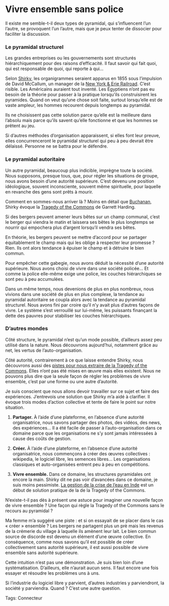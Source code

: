 # Vivre ensemble sans police

Il existe me semble-t-il deux types de pyramidal, qui s’influencent l’un l’autre, se provoquent l’un l’autre, mais que je peux tenter de dissocier pour faciliter la discussion.

### Le pyramidal structurel

Les grandes entreprises ou les gouvernements sont structurés hiérarchiquement pour des raisons d’efficacité. Il faut savoir qui fait quoi, qui est responsable de quoi, qui reporte à qui…

Selon [Shirky](/2008/08/29/organisation-sans-organisation/), les organigrammes seraient apparus en 1855 sous l’impulsion de David McCallum, un manager de la [New York &amp; Erie Railroad](http://en.wikipedia.org/wiki/Erie_Railroad). C’est risible. Les Américains auraient tout inventé. Les Égyptiens n’ont pas eu besoin de la théorie pour passer à la pratique lorsqu’ils construisirent les pyramides. Quand on veut qu’une chose soit faite, surtout lorsqu’elle est de vaste ampleur, les hommes recourent depuis longtemps au pyramidal.

Ils ne choisissent pas cette solution parce qu’elle est la meilleure dans l’absolu mais parce qu’ils savent qu’elle fonctionne et que les hommes se prêtent au jeu.

Si d’autres méthodes d’organisation apparaissent, si elles font leur preuve, elles concurrenceront le pyramidal structurel qui peu à peu devrait être délaissé. Personne ne se battra pour le défendre.

### Le pyramidal autoritaire

Un autre pyramidal, beaucoup plus indicible, imprègne toute la société. Nous supposons, presque tous, que, pour régler les situations de groupe, nous avons besoin d’une autorité supérieure. C’est devenu une position idéologique, souvent inconsciente, souvent même spirituelle, pour laquelle en revanche des gens sont prêts à mourir.

Comment en sommes-nous arriver là ? Moins en détail que [Buchanan](/2007/12/26/la-fiscalite-auto-organisee/), Shirky évoque la [Tragedy of the Commons](http://dieoff.org/page95.htm) de Garrett Harding.

Si des bergers peuvent amener leurs bêtes sur un champ communal, c’est le berger qui viendra le matin et laissera ses bêtes le plus longtemps se nourrir qui empochera plus d’argent lorsqu’il vendra ses bêtes.

En théorie, les bergers peuvent se mettre d’accord pour se partager équitablement le champ mais qui les oblige à respecter leur promesse ? Rien. Ils ont alors tendance à épuiser le champ et à détruire le bien commun.

Pour empêcher cette gabegie, nous avons déduit la nécessité d’une autorité supérieure. Nous avons choisi de vivre dans une société policée… Et comme la police elle-même exige une police, les couches hiérarchiques se sont peu à peu accumulées.

Dans un même temps, nous devenions de plus en plus nombreux, nous vivions dans une société de plus en plus complexe, la tendance au pyramidal autoritaire se coupla alors avec la tendance au pyramidal structurel. Nous avons fini par croire qu’il n’y avait plus d’autres façons de vivre. Le système s’est verrouillé sur lui-même, les puissants finançant la dette des pauvres pour stabiliser les couches hiérarchiques.

### D’autres mondes

Côté structure, le pyramidal n’est qu’un mode possible, d’ailleurs assez peu utilisé dans la nature. Nous découvrons aujourd’hui, notamment grâce au net, les vertus de l’auto-organisation.

Côté autorité, contrairement à ce que laisse entendre Shirky, nous découvrons aussi des [pistes pour nous extraire de la Tragedy of the Commons](/2007/12/26/la-fiscalite-auto-organisee/). Elles n’ont pas été mises en œuvre mais elles existent. Nous ne pouvons plus dire que la seule façon de régler les problèmes de vivre ensemble, c’est par une forme ou une autre d’autorité.

Je suis conscient que nous allons devoir travailler sur ce sujet et faire des expériences. J’entrevois une solution que Shirky m’a aidé à clarifier. Il évoque trois modes d’action collective et tente de faire le point sur notre situation.

1. **Partager.** À l’aide d’une plateforme, en l’absence d’une autorité organisatrice, nous savons partager des photos, des vidéos, des news, des expériences… Il a été facile de passer à l’auto-organisation dans ce domaine parce que les organisations ne s’y sont jamais intéressées à cause des coûts de gestion.

2. **Créer.** À l’aide d’une plateforme, en l’absence d’une autorité organisatrice, nous commençons à créer des œuvres collectives : wikipedia, le logiciel libre, les semences libres… Les organisations classiques et auto-organisées entrent peu à peu en compétitions.

3. **Vivre ensemble.** Dans ce domaine, les structures pyramidales ont encore la main. Shirky dit ne pas voir d’avancées dans ce domaine, je suis moins pessimiste. [La gestion de la crise de l’eau en Inde](/2006/03/09/20-000-litres-deau-pour-1-kg-de-caf/) est un début de solution pratique de la de la Tragedy of the Commons.

N’existe-t-il pas dès à présent une astuce pour imaginer une nouvelle façon de vivre ensemble ? Une façon qui règle la Tragedy of the Commons sans le recours au pyramidal ?

Ma femme m’a suggéré une piste : et si on essayait de se placer dans le cas « créer » ensemble ? Les bergers ne partagent plus un prè mais les revenus de la crémerie du village à laquelle ils amènent leur lait. Le bien commun source de discorde est devenu un élément d’une œuvre collective. En conséquence, comme nous savons qu’il est possible de créer collectivement sans autorité supérieure, il est aussi possible de vivre ensemble sans autorité supérieure.

Cette intuition n’est pas une démonstration. Je suis bien loin d’une systématisation. D’ailleurs, elle n’aurait aucun sens. Il faut encore une fois essayer et résoudre les problèmes uns à uns.

Si l’industrie du logiciel libre y parvient, d’autres industries y parviendront, la société y parviendra. Quand ? C’est une autre question.

Tags: Connecteur